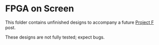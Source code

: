 # FPGA on Screen

This folder contains unfinished designs to accompany a future [Project F](https://projectf.io) post.

These designs are not fully tested; expect bugs.
